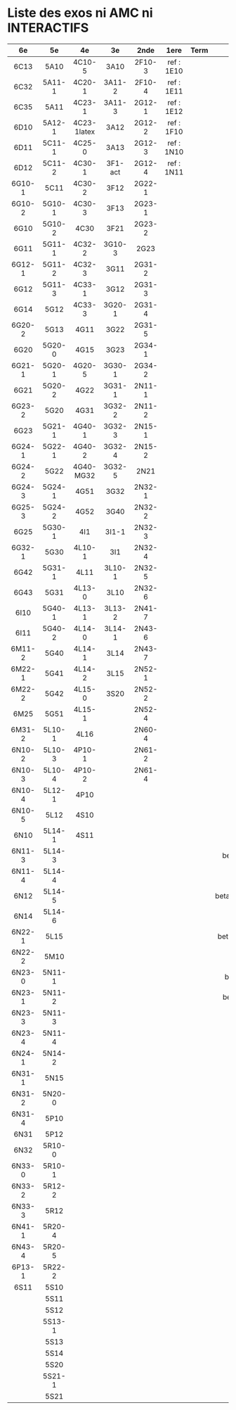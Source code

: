 # Liste des exos ni AMC ni INTERACTIFS

|6e|5e|4e|3e|2nde|1ere|Term|Reste|
|:-:|:-:|:-:|:-:|:-:|:-:|:-:|:-:|
|6C13|5A10|4C10-5|3A10|2F10-3|ref : 1E10||CM020|
|6C32|5A11-1|4C20-1|3A11-2|2F10-4|ref : 1E11||CM021|
|6C35|5A11|4C23-1|3A11-3|2G12-1|ref : 1E12||PEA11-1|
|6D10|5A12-1|4C23-1latex|3A12|2G12-2|ref : 1F10||PEA11|
|6D11|5C11-1|4C25-0|3A13|2G12-3|ref : 1N10||P003|
|6D12|5C11-2|4C30-1|3F1-act|2G12-4|ref : 1N11||P004|
|6G10-1|5C11|4C30-2|3F12|2G22-1|||P005|
|6G10-2|5G10-1|4C30-3|3F13|2G23-1|||P006|
|6G10|5G10-2|4C30|3F21|2G23-2|||P007|
|6G11|5G11-1|4C32-2|3G10-3|2G23|||P008|
|6G12-1|5G11-2|4C32-3|3G11|2G31-2|||P009|
|6G12|5G11-3|4C33-1|3G12|2G31-3|||P010|
|6G14|5G12|4C33-3|3G20-1|2G31-4|||P011|
|6G20-2|5G13|4G11|3G22|2G31-5|||P012|
|6G20|5G20-0|4G15|3G23|2G34-1|||P013|
|6G21-1|5G20-1|4G20-5|3G30-1|2G34-2|||P014|
|6G21|5G20-2|4G22|3G31-1|2N11-1|||beta2F31|
|6G23-2|5G20|4G31|3G32-2|2N11-2|||beta2N60-X1|
|6G23|5G21-1|4G40-1|3G32-3|2N15-1|||beta2N60-X2|
|6G24-1|5G22-1|4G40-2|3G32-4|2N15-2|||beta3F23|
|6G24-2|5G22|4G40-MG32|3G32-5|2N21|||beta3G15|
|6G24-3|5G24-1|4G51|3G32|2N32-1|||beta3G41|
|6G25-3|5G24-2|4G52|3G40|2N32-2|||beta3s21|
|6G25|5G30-1|4I1|3I1-1|2N32-3|||beta4C31|
|6G32-1|5G30|4L10-1|3I1|2N32-4|||beta4G20-3|
|6G42|5G31-1|4L11|3L10-1|2N32-5|||beta4G20-4|
|6G43|5G31|4L13-0|3L10|2N32-6|||beta6C33-1|
|6I10|5G40-1|4L13-1|3L13-2|2N41-7|||beta6test2|
|6I11|5G40-2|4L14-0|3L14-1|2N43-6|||beta6test2021|
|6M11-2|5G40|4L14-1|3L14|2N43-7|||betaAsymptotesObliques|
|6M22-1|5G41|4L14-2|3L15|2N52-1|||betaComplexes|
|6M22-2|5G42|4L15-0|3S20|2N52-2|||betaDivisionsDePolynomes|
|6M25|5G51|4L15-1||2N52-4|||betaEq1erDegreDansC|
|6M31-2|5L10-1|4L16||2N60-4|||betaEq2eDegAvecParam|
|6N10-2|5L10-3|4P10-1||2N61-2|||betaEqCarreDansC|
|6N10-3|5L10-4|4P10-2||2N61-4|||betaEqValAbs|
|6N10-4|5L12-1|4P10|||||betaEquationsLog|
|6N10-5|5L12|4S10|||||betaExo3d|
|6N10|5L14-1|4S11|||||betaExoSimpleMatthieu|
|6N11-3|5L14-3||||||betaModele10_simple_question-reponse|
|6N11-4|5L14-4||||||betaModele11_parametrable|
|6N12|5L14-5||||||betaModele20_plusieurs_types_de_questions|
|6N14|5L14-6||||||betaModele21_parametrables|
|6N22-1|5L15||||||betaModele30_constructions_géométriques|
|6N22-2|5M10||||||betaModele31_parametrables|
|6N23-0|5N11-1||||||betaModele40_tableau_proportionnalite|
|6N23-1|5N11-2||||||betaModele41_tableau_signes_variations|
|6N23-3|5N11-3||||||betaProbaAouB|
|6N23-4|5N11-4||||||betaProbabilites|
|6N24-1|5N14-2||||||betaPuissances|
|6N31-1|5N15||||||betaSpline|
|6N31-2|5N20-0||||||betaSys2x2CombLin|
|6N31-4|5P10||||||betaTracerParabole|
|6N31|5P12||||||betarotation3d|
|6N32|5R10-0||||||betatrinome|
|6N33-0|5R10-1||||||moule_a_exo_mathalea|
|6N33-2|5R12-2||||||moule_a_exo_mathalea2d|
|6N33-3|5R12||||||c3C10-2|
|6N41-1|5R20-4||||||c3N10|
|6N43-4|5R20-5||||||c3N23|
|6P13-1|5R22-2|||||||
|6S11|5S10|||||||
||5S11|||||||
||5S12|||||||
||5S13-1|||||||
||5S13|||||||
||5S14|||||||
||5S20|||||||
||5S21-1|||||||
||5S21|||||||
